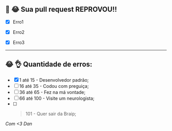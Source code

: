 ## 🛑 😂 Sua pull request REPROVOU!!

- [x] Erro1

- [x] Erro2

- [x] Erro3

---

## 😂 👌 Quantidade de erros:

- [x] 1 até 15 - Desenvolvedor padrão;
- [ ] 16 até 35 - Codou com preguiça;
- [ ] 36 até 65 - Fez na má vontade;
- [ ] 66 até 100 - Visite um neurologista;
- [ ] > 101 - Quer sair da Braip;

_Com <3 Dan_
